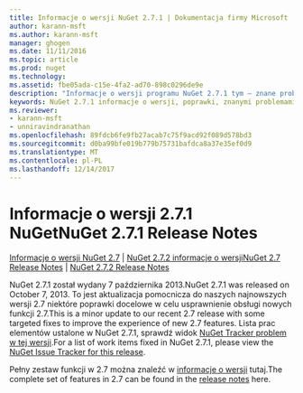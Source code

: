 ```yaml
---
title: Informacje o wersji NuGet 2.7.1 | Dokumentacja firmy Microsoft
author: karann-msft
ms.author: karann-msft
manager: ghogen
ms.date: 11/11/2016
ms.topic: article
ms.prod: nuget
ms.technology: 
ms.assetid: fbe05ada-c15e-4fa2-ad70-898c0296de9e
description: "Informacje o wersji programu NuGet 2.7.1 tym — znane problemy, poprawki, dodatkowe funkcje i dcr."
keywords: NuGet 2.7.1 informacje o wersji, poprawki, znanymi problemami, nowe funkcje, dcr
ms.reviewer:
- karann-msft
- unniravindranathan
ms.openlocfilehash: 89fdcb6fe9fb27acab7c75f9acd92f089d578bd3
ms.sourcegitcommit: d0ba99bfe019b779b75731bafdca8a37e35ef0d9
ms.translationtype: MT
ms.contentlocale: pl-PL
ms.lasthandoff: 12/14/2017
---
```

# <a name="nuget-271-release-notes"></a><span data-ttu-id="138c7-104">Informacje o wersji 2.7.1 NuGet</span><span class="sxs-lookup"><span data-stu-id="138c7-104">NuGet 2.7.1 Release Notes</span></span>

<span data-ttu-id="138c7-105">[Informacje o wersji NuGet 2.7](../release-notes/nuget-2.7.md) | [NuGet 2.7.2 informacje o wersji](../release-notes/nuget-2.7.2.md)</span><span class="sxs-lookup"><span data-stu-id="138c7-105">[NuGet 2.7 Release Notes](../release-notes/nuget-2.7.md) | [NuGet 2.7.2 Release Notes](../release-notes/nuget-2.7.2.md)</span></span>

<span data-ttu-id="138c7-106">NuGet 2.7.1 został wydany 7 października 2013.</span><span class="sxs-lookup"><span data-stu-id="138c7-106">NuGet 2.7.1 was released on October 7, 2013.</span></span>  <span data-ttu-id="138c7-107">To jest aktualizacja pomocnicza do naszych najnowszych wersji 2.7 niektóre poprawki docelowe w celu usprawnienie obsługi nowych funkcji 2.7.</span><span class="sxs-lookup"><span data-stu-id="138c7-107">This is a minor update to our recent 2.7 release with some targeted fixes to improve the experience of new 2.7 features.</span></span> <span data-ttu-id="138c7-108">Lista prac elementów ustalone w NuGet 2.7.1, sprawdź widok [NuGet Tracker problem w tej wersji](http://nuget.codeplex.com/workitem/list/advanced?keyword=&status=Closed&type=All&priority=All&release=NuGet%202.7.1&assignedTo=All&component=All&sortField=LastUpdatedDate&sortDirection=Descending&page=0).</span><span class="sxs-lookup"><span data-stu-id="138c7-108">For a list of work items fixed in NuGet 2.7.1, please view the [NuGet Issue Tracker for this release](http://nuget.codeplex.com/workitem/list/advanced?keyword=&status=Closed&type=All&priority=All&release=NuGet%202.7.1&assignedTo=All&component=All&sortField=LastUpdatedDate&sortDirection=Descending&page=0).</span></span>

<span data-ttu-id="138c7-109">Pełny zestaw funkcji w 2.7 można znaleźć w [informacje o wersji](../release-notes/nuget-2.7.md) tutaj.</span><span class="sxs-lookup"><span data-stu-id="138c7-109">The complete set of features in 2.7 can be found in the [release notes](../release-notes/nuget-2.7.md) here.</span></span>
